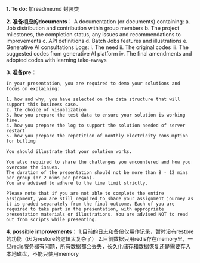 **1. To do:**
    加readme.md
    封装类
    

**2. 准备相应的documents：**
A documentation (or documents) containing:
a. Job distribution and contribution within group members
b. The project milestones, the completion status, any issues and recommendations to improvements
c. API definitions
d. Batch Jobs features and illustrations
e. Generative AI consultations Logs:
    i. The need
    ii. The original codes
    iii. The suggested codes from generative AI platform
    iv. The final amendments and adopted codes with learning take-aways

**3. 准备pre：**

    In your presentation, you are required to demo your solutions and focus on explaining:

    1. how and why, you have selected on the data structure that will support this business case.  
    2. the choice of visualization  
    3. how you prepare the test data to ensure your solution is working fine.  
    4. how you prepare the log to support the solution needed of server restart  
    5. how you prepare the repetition of monthly electricity consumption for billing  

    You should illustrate that your solution works.

    You also required to share the challenges you encountered and how you overcome the issues.  
    The duration of the presentation should not be more than 8 - 12 mins per group (or 2 mins per person).  
    You are advised to adhere to the time limit strictly.

    Please note that if you are not able to complete the entire assignment, you are still required to share your assignment journey as it is graded separately from the final outcome. Each of you are required to take part in the presentation, with appropriate presentation materials or illustrations. You are advised NOT to read out from scripts while presenting.

**4. possible improvements：**
    1.目前的日志和备份仅用作记录，暂时没有restore的功能（因为restore的逻辑太复杂了）
    2.目前数据只用redis存在memory里，一旦redis服务器有问题，所有数据都会丢失，长久化储存和数据恢复还是需要存入本地磁盘，不能只使用memory